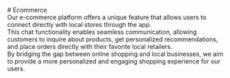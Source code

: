 #   E c o m m e r c e
<br>
Our e-commerce platform offers a unique feature that allows users to connect directly with local stores through the app. 
<br>
This chat functionality enables seamless communication, allowing customers to inquire about products, get personalized recommendations, and place orders directly with their favorite local retailers. 
<br>
By bridging the gap between online shopping and local businesses, we aim to provide a more personalized and engaging shopping experience for our users.
<br>

 
 
